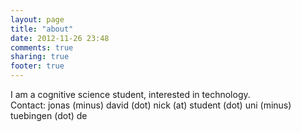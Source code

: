 ```yaml
---
layout: page
title: "about"
date: 2012-11-26 23:48
comments: true
sharing: true
footer: true
---
```

I am a cognitive science student, interested in technology.  
Contact: jonas (minus) david (dot) nick (at) student (dot) uni (minus) tuebingen (dot) de

